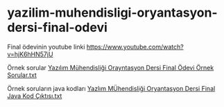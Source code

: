 # yazilim-muhendisligi-oryantasyon-dersi-final-odevi

Final ödevinin youtube linki
https://www.youtube.com/watch?v=hjK6hHN57jU

Örnek sorular
[Yazılım Mühendisliği Orayntasyon Dersi Final Ödevi Örnek Sorular.txt](https://github.com/smlztrkk/yazilim-muhendisligi-oryantasyon-dersi-final-odevi/files/7835075/Yazilim.Muhendisligi.Orayntasyon.Dersi.Final.Odevi.Ornek.Sorular.txt)

Örnek soruların java kodları
[Yazlım MÜhendisliği Oryantasyon Dersi Final Java Kod Çıktısı.txt](https://github.com/smlztrkk/yazilim-muhendisligi-oryantasyon-dersi-final-odevi/files/7835078/Yazlim.MUhendisligi.Oryantasyon.Dersi.Final.Java.Kod.Ciktisi.txt)

